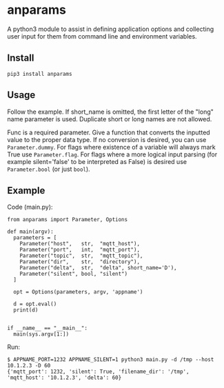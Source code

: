 # anparams

A python3 module to assist in defining application options and collecting user input for them from command line and environment variables.

## Install

`pip3 install anparams`

## Usage

Follow the example. If short_name is omitted, the first letter of the "long" name parameter is used. Duplicate short or long names are not allowed.

Func is a required parameter. Give a function that converts the inputted value to the proper data type. If no conversion is desired, you can use `Parameter.dummy`.
For flags where existence of a variable will always mark True use `Parameter.flag`.
For flags where a more logical input parsing (for example silent='false' to be interpreted as False) is desired use `Parameter.bool` (or just `bool`).


## Example

Code (main.py):
```
from anparams import Parameter, Options

def main(argv):
  parameters = [
    Parameter("host",   str,  "mqtt_host"),
    Parameter("port",   int,  "mqtt_port"),
    Parameter("topic",  str,  "mqtt_topic"),
    Parameter("dir",    str,  "directory"),
    Parameter("delta",  str,  "delta", short_name='D'),
    Parameter("silent", bool, "silent")
  ]

  opt = Options(parameters, argv, 'appname')

  d = opt.eval()
  print(d)


if __name__ == "__main__":
  main(sys.argv[1:])
```

Run:
```
$ APPNAME_PORT=1232 APPNAME_SILENT=1 python3 main.py -d /tmp --host 10.1.2.3 -D 60
{'mqtt_port': 1232, 'silent': True, 'filename_dir': '/tmp', 'mqtt_host': '10.1.2.3', 'delta': 60}
```
